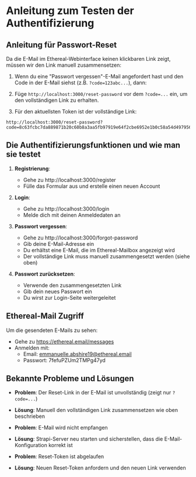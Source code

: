 # Anleitung zum Testen der Authentifizierung

## Anleitung für Passwort-Reset

Da die E-Mail im Ethereal-Webinterface keinen klickbaren Link zeigt, müssen wir den Link manuell zusammensetzen:

1. Wenn du eine "Passwort vergessen"-E-Mail angefordert hast und den Code in der E-Mail siehst (z.B. `?code=123abc...`), dann:

2. Füge `http://localhost:3000/reset-password` vor dem `?code=...` ein, um den vollständigen Link zu erhalten.

3. Für den aktuellsten Token ist der vollständige Link:

```
http://localhost:3000/reset-password?code=8c63fcbc7da889871b20c60b8a3aa5fb97919e64f2cbe6952e1b0c58a54d497956859c281ecb6b6651351fd9cef725a8f4a6236aeee5faddb931e63592df87ec
```

## Die Authentifizierungsfunktionen und wie man sie testet

1. **Registrierung**:
   - Gehe zu http://localhost:3000/register
   - Fülle das Formular aus und erstelle einen neuen Account

2. **Login**:
   - Gehe zu http://localhost:3000/login
   - Melde dich mit deinen Anmeldedaten an

3. **Passwort vergessen**:
   - Gehe zu http://localhost:3000/forgot-password
   - Gib deine E-Mail-Adresse ein
   - Du erhältst eine E-Mail, die im Ethereal-Mailbox angezeigt wird
   - Der vollständige Link muss manuell zusammengesetzt werden (siehe oben)

4. **Passwort zurücksetzen**:
   - Verwende den zusammengesetzten Link
   - Gib dein neues Passwort ein
   - Du wirst zur Login-Seite weitergeleitet

## Ethereal-Mail Zugriff

Um die gesendeten E-Mails zu sehen:

- Gehe zu https://ethereal.email/messages
- Anmelden mit:
  - Email: emmanuelle.abshire19@ethereal.email
  - Passwort: 7fefuPZUm2TMPg47yd

## Bekannte Probleme und Lösungen

- **Problem**: Der Reset-Link in der E-Mail ist unvollständig (zeigt nur `?code=...`)
- **Lösung**: Manuell den vollständigen Link zusammensetzen wie oben beschrieben

- **Problem**: E-Mail wird nicht empfangen
- **Lösung**: Strapi-Server neu starten und sicherstellen, dass die E-Mail-Konfiguration korrekt ist

- **Problem**: Reset-Token ist abgelaufen
- **Lösung**: Neuen Reset-Token anfordern und den neuen Link verwenden
